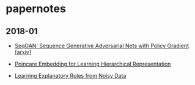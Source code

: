 # papernotes

## 2018-01

- [SeqGAN: Sequence Generative Adversarial Nets with Policy Gradient](./notes/seqgan.md) [[arxiv](https://arxiv.org/abs/1609.05473)]

- [Poincare Embedding for Learning Hierarchical Representation](./notes/poincare_embedding.md)

- [Learning Explanatory Rules from Noisy Data](./notes/Learning%20explanatory%20rules%20from%20noisy%20data.md)
